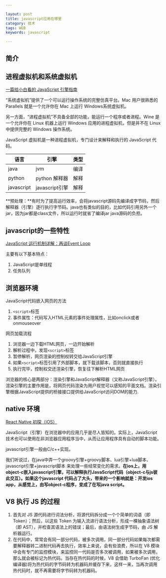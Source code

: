 ```yaml
---

layout: post
title: javascript应用在哪里
category: 技术
tags: WEB
keywords: javascript

---
```


## 简介

## 进程虚拟机和系统虚拟机

[一篇给小白看的 JavaScript 引擎指南](http://web.jobbole.com/84351/)

“系统虚拟机”提供了一个可以运行操作系统的完整仿真平台。Mac 用户很熟悉的 Parallels 就是一个允许你在 Mac 上运行 Windows系统虚拟机。

另一方面，“进程虚拟机”不具备全部的功能，能运行一个程序或者进程。Wine 是一个允许你在 Linux 机器上运行 Windows 应用的进程虚拟机，但是并不在 Linux 中提供完整的 Windows 操作系统。

JavaScript 虚拟机是一种进程虚拟机，专门设计来解释和执行的 JavaScript 代码。

|语言|引擎|类型|
|---|---|---|
|java|jvm|编译|
|python|python 解释器|解释|
|javascript|javascript引擎|解释|

**预处理：**有时为了提高运行效率，会将javascript源码先编译成字节码，然后解释器（引擎）逐行执行字节码。java也有类似的目的，比如代码引用另外一个jar，因为jar都是class文件，所以运行时就省了编译jar java源码的负担。

## javascript的一些特性

[JavaScript 运行机制详解：再谈Event Loop](http://www.ruanyifeng.com/blog/2014/10/event-loop.html)

主要有以下基本特点：

1. JavaScript是单线程
2. 任务队列
 
## 浏览器环境
 
JavaScript代码嵌入网页的方法

1. `<script>`标签
2. 事件属性：代码写入HTML元素的事件处理属性，比如onclick或者onmouseover

网页加载流程

1. 浏览器一边下载HTML网页，一边开始解析
2. 解析过程中，发现`<script>`标签
3. 暂停解析，网页渲染的控制权转交给JavaScript引擎
4. 如果`<script>`标签引用了外部脚本，就下载该脚本，否则就直接执行
5. 执行完毕，控制权交还渲染引擎，恢复往下解析HTML网页

浏览器的核心是两部分：渲染引擎和JavaScript解释器（又称JavaScript引擎）。渲染引擎的主要作用是，将网页代码渲染为用户视觉可以感知的平面文档。渲染引擎根据JavaScript提供的桥接接口提供给JavaScript访问DOM的能力.


## native 环境

[React Native 初探（iOS）](http://www.hotobear.com/?p=1015)

JavaScript（引擎）在浏览器中的应用几乎是尽人皆知的。实际上，JavaScript技术也可以使用在非浏览器应用程序当中，从而让应用程序具有自动的脚本功能。

javascript引擎一般由C/c++实现。

我们听说过，在java中弄一个groovy引擎+groovy脚本、lua引擎+lua脚本、javascript引擎+javascript脚本 来处理一些经常变化的需求。**在ios上，用object-c嵌入javascript引擎，可以解释执行JavaScript代码（object-c与js彼此交互）。如果这个javascript 代码占了大头，带来的一个影响就是：开发ios app，从感觉上，由写object-c程序，变成了在写java script。**

## V8 执行 JS 的过程
1. 首先对 JS 源代码进行词法分析，将源代码拆分成一个个简单的词语（即 Token）；然后，以这些 Token 为输入流进行语法分析，形成一棵抽象语法树（即 AST），并检查其语法上的错误；最后，由语法树生成字节码，由 JS 解析器运行。
2. 在代码中，常常会有同一部分代码，被多次调用，同一部分代码如果每次都需要解释器转二进制代码再去执行，效率上来说，会有些浪费，所以在 V8 模块中会有专门的监控模块，来监控同一代码是否多次被调用，如果被多次调用，那么就会被标记为热代码。当存在热代码的时候，V8 会借助 TurboFan (优化编译器)将为热代码的字节码转为机器码并缓存下来，这样一来，当再次调用热代码时，就不再需要将字节码转为机器码。
